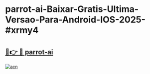 # parrot-ai-Baixar-Gratis-Ultima-Versao-Para-Android-IOS-2025-#xrmy4

# <h2><a href="https://ainizakaria.my?title=parrot-ai&ref=22M">🔗👉 🔴 parrot-ai</a></h2>

[![acn](https://github.com/user-attachments/assets/0f9c940e-d8b0-45ae-aac7-cd30a18b3e1c)](https://ainizakaria.my?title=parrot-ai&ref=22M)

